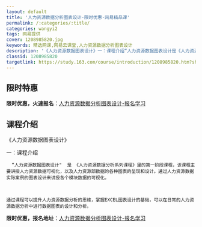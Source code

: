 ```yaml
---
layout: default
title: '人力资源数据分析图表设计-限时优惠-网易精品课'
permalink: /:categories/:title/
categories: wangyi2
tags: 网易提供
cover: 1208985820.jpg
keywords: 精选网课,网易云课堂,人力资源数据分析图表设计
description: '《人力资源数据图表设计》一：课程介绍“人力资源数据图表设计是《人力资源数据分析系列课程》里的第一阶段课程，该课程主要讲授'
classid: 1208985820
targetlink: https://study.163.com/course/introduction/1208985820.htm?share=1&shareId=1025206652&utm_campaign=share&utm_medium=iphoneShare&utm_source=&utm_u=1025206652
---
```


## 限时特惠

**限时优惠，火速报名**：[人力资源数据分析图表设计-报名学习](https://study.163.com/course/introduction/1208985820.htm?share=1&shareId=1025206652&utm_campaign=share&utm_medium=iphoneShare&utm_source=&utm_u=1025206652)

## 课程介绍

《人力资源数据图表设计》

   一：课程介绍           

      “人力资源数据图表设计"  是 《人力资源数据分析系列课程》里的第一阶段课程，该课程主要讲授人力资源数据可视化，以及人力资源部数据的各种图表的呈现和设计。通过人力资源数据实际案例的图表设计来讲授各个模块数据的可视化。



    通过课程可以提升人力资源数据分析的思维，掌握EXCEL图表设计的基础，可以在日常的人力资源数据分析中进行数据图表的设计和分析。

**限时优惠，报名地址**：[人力资源数据分析图表设计-报名学习](https://study.163.com/course/introduction/1208985820.htm?share=1&shareId=1025206652&utm_campaign=share&utm_medium=iphoneShare&utm_source=&utm_u=1025206652)

